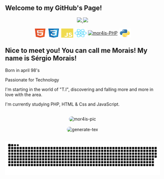 ## Welcome to my GitHub's Page!

<div align="center">
  <a href="https://github.com/SergioMor4is">
  <img height="150em" src="https://github-readme-stats.vercel.app/api?username=SergioMor4is&show_icons=true&theme=dark&include_all_commits=true&count_private=true"/>
  <img height="150em" src="https://github-readme-stats.vercel.app/api/top-langs/?username=SergioMor4is&layout=compact&langs_count=7&theme=dark"/>
</div>

<div align="center" style="display: inline_block"><br>
  <a href="https://github.com/SergioMor4is/HTML--CSS"><img align="center" alt="mor4is-HTML" height="30" width="40" src="https://raw.githubusercontent.com/devicons/devicon/master/icons/html5/html5-original.svg"></a>
  <a href="https://github.com/SergioMor4is/HTML--CSS"><img align="center" alt="mor4is-CSS" height="30" width="40" src="https://raw.githubusercontent.com/devicons/devicon/master/icons/css3/css3-original.svg"></a>
  <a href="https://github.com/SergioMor4is/JavaScript"><img align="center" alt="mor4is-Js" height="30" width="40" src="https://raw.githubusercontent.com/devicons/devicon/master/icons/javascript/javascript-plain.svg"></a>
  <img align="center" alt="mor4is-React" height="30" width="40" src="https://raw.githubusercontent.com/devicons/devicon/master/icons/react/react-original.svg">
  <a href="https://github.com/SergioMor4is/PHP"><img align="center" alt="mor4is-PHP" height="30" width="40" src="https://cdn.jsdelivr.net/gh/devicons/devicon/icons/php/php-original.svg" ></a> 
  <img align="center" alt="mor4is-Python" height="30" width="40" src="https://raw.githubusercontent.com/devicons/devicon/master/icons/python/python-original.svg">  
</div> 
  
  
## Nice to meet you! You can call me Morais! My name is Sérgio Morais!
<p>
Born in april 98's

Passionate for Technology

I'm starting in the world of "T.I", discovering and falling more and more in love with the area.

I'm currently studying PHP, HTML & Css and JavaScript.

</p> 

  <div align="center" style="display: inline_block"><br>
  <source media="(max-width: 600px)" height= "150" width="300" srcset="https://lh3.googleusercontent.com/54JGU6cyFoavBbXFadmlUzPtDDiwp9fPaFvHkKdKdCXccdUcXgV6sKUuM9CYBXo-mFV2Ujy_tQiWd3dG-Kd8KtbO1hrqMsQaCY91-zx0RIUX3WtjQ82CgiOUUGtUhuA2jZKjt-kQoytjYLrE2qrmBIltxKK1Tp_xWuo_4rn5x6xo03wmDFOmWVofKjv_yh1_UZDLQn3a4qWd3Xpa71mYayJXNy0bLUl3RgqSWCzTlNZ7zTncSmPSvA8GIYn23w6xC9B3o8UDgSBMyYdzPJdx0fFZFvA2tohZA8Q_EWyZcOaNZNPWcM9nm77y39nwoWdw2TeCXUnblNgV9wgJceqiD-heSR92m5zpLpmAuYdvdhhFsG7z1lBffRh0mT17uuGh_r7fP7FNg4YzmH1j_xG4-emjVppf7Q1cNXK72ISaXFirPQmE1Jihw4prXT3nMc8NHyvCDO7CpZT07fJCc6ZzXDXMDaiyGJo-M0amQ-WgtK9NQQDL9vj8MQZKsnZOmUaV7Ip7cfKuTNBMKs1twYV6vHBErCazb9qLlGJOkG_KN5KqEQw4zsICf9kMR2OotxnLC8Tc9norX75n1R5FuC9eo5gvqRtd2m8vNk8PHWxmTZZlZ-bBQnLa1wsSWuZXf75vFIdPZJddLZIyc_oEeylYQO9G1JLpWaOCQAbXSN9BQtKZPwfBTmu1JctxSqO_QsX2ZINKcgxIgNJslD0iFoXVlrdPNBGL_BBIrnm6L3sSvDD8-bBkOWWqCccRgei3hA=w972-h548-no?authuser=0" type="image/gif">
  <img alt="mor4is-pic" height= "450" width="900" style="border-radius:50px;" src="https://lh3.googleusercontent.com/54JGU6cyFoavBbXFadmlUzPtDDiwp9fPaFvHkKdKdCXccdUcXgV6sKUuM9CYBXo-mFV2Ujy_tQiWd3dG-Kd8KtbO1hrqMsQaCY91-zx0RIUX3WtjQ82CgiOUUGtUhuA2jZKjt-kQoytjYLrE2qrmBIltxKK1Tp_xWuo_4rn5x6xo03wmDFOmWVofKjv_yh1_UZDLQn3a4qWd3Xpa71mYayJXNy0bLUl3RgqSWCzTlNZ7zTncSmPSvA8GIYn23w6xC9B3o8UDgSBMyYdzPJdx0fFZFvA2tohZA8Q_EWyZcOaNZNPWcM9nm77y39nwoWdw2TeCXUnblNgV9wgJceqiD-heSR92m5zpLpmAuYdvdhhFsG7z1lBffRh0mT17uuGh_r7fP7FNg4YzmH1j_xG4-emjVppf7Q1cNXK72ISaXFirPQmE1Jihw4prXT3nMc8NHyvCDO7CpZT07fJCc6ZzXDXMDaiyGJo-M0amQ-WgtK9NQQDL9vj8MQZKsnZOmUaV7Ip7cfKuTNBMKs1twYV6vHBErCazb9qLlGJOkG_KN5KqEQw4zsICf9kMR2OotxnLC8Tc9norX75n1R5FuC9eo5gvqRtd2m8vNk8PHWxmTZZlZ-bBQnLa1wsSWuZXf75vFIdPZJddLZIyc_oEeylYQO9G1JLpWaOCQAbXSN9BQtKZPwfBTmu1JctxSqO_QsX2ZINKcgxIgNJslD0iFoXVlrdPNBGL_BBIrnm6L3sSvDD8-bBkOWWqCccRgei3hA=w972-h548-no?authuser=0">
  </div>

  <div align="center" style="display: inline_block"><br>
    <img alt="generate-tex" heigth= "140" width="220" style="border-radius:10px;" src="https://www.familyfirst.net/wp-content/themes/familyfirst/img/logos/1_Group_Lockup_FF.png">
  
  </div>

 ##
    
  
  
![Snake animation](https://github.com/SergioMor4is/SergioMor4is/blob/output/github-contribution-grid-snake.svg)
  

